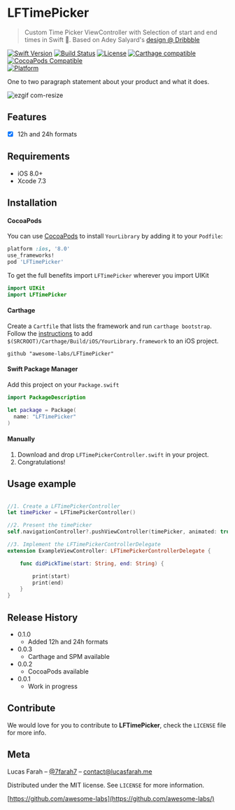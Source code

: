 # LFTimePicker
> Custom Time Picker ViewController with Selection of start and end times in Swift :large_orange_diamond:. Based on Adey Salyard's [design @ Dribbble](https://dribbble.com/shots/1780596-Time-Picker)

[![Swift Version][swift-image]][swift-url]
[![Build Status][travis-image]][travis-url]
[![License][license-image]][license-url]
[![Carthage compatible](https://img.shields.io/badge/Carthage-compatible-4BC51D.svg?style=flat)](https://github.com/Carthage/Carthage)
[![CocoaPods Compatible](https://img.shields.io/cocoapods/v/LFTimePicker.svg)](https://img.shields.io/cocoapods/v/LFTimePicker.svg)  
[![Platform](https://img.shields.io/cocoapods/p/LFTimePicker.svg?style=flat)](http://cocoapods.org/pods/LFTimePicker)

One to two paragraph statement about your product and what it does.

![ezgif com-resize](https://cloud.githubusercontent.com/assets/6511079/15739765/6f8cd774-2866-11e6-9913-2bdd9f9176c4.gif)

## Features

- [x] 12h and 24h formats

## Requirements

- iOS 8.0+
- Xcode 7.3

## Installation

#### CocoaPods
You can use [CocoaPods](http://cocoapods.org/) to install `YourLibrary` by adding it to your `Podfile`:

```ruby
platform :ios, '8.0'
use_frameworks!
pod 'LFTimePicker'
```

To get the full benefits import `LFTimePicker` wherever you import UIKit

``` swift
import UIKit
import LFTimePicker
```

#### Carthage
Create a `Cartfile` that lists the framework and run `carthage bootstrap`. Follow the [instructions](https://github.com/Carthage/Carthage#if-youre-building-for-ios) to add `$(SRCROOT)/Carthage/Build/iOS/YourLibrary.framework` to an iOS project.

```
github "awesome-labs/LFTimePicker"
```

#### Swift Package Manager
Add this project on your `Package.swift`

```swift
import PackageDescription

let package = Package(
  name: "LFTimePicker"
)
```

#### Manually
1. Download and drop ```LFTimePickerController.swift``` in your project.  
2. Congratulations!  

## Usage example

```swift

//1. Create a LFTimePickerController
let timePicker = LFTimePickerController()

//2. Present the timePicker
self.navigationController?.pushViewController(timePicker, animated: true)

//3. Implement the LFTimePickerControllerDelegate
extension ExampleViewController: LFTimePickerControllerDelegate {

	func didPickTime(start: String, end: String) {

		print(start)
		print(end)
	}
}
```

## Release History

* 0.1.0
    * Added 12h and 24h formats
* 0.0.3
    * Carthage and SPM available
* 0.0.2
    * CocoaPods available
* 0.0.1
    * Work in progress

## Contribute

We would love for you to contribute to **LFTimePicker**, check the ``LICENSE`` file for more info.

## Meta

Lucas Farah – [@7farah7](https://twitter.com/7farah7) – contact@lucasfarah.me

Distributed under the MIT license. See ``LICENSE`` for more information.

[https://github.com/awesome-labs](https://github.com/awesome-labs/)

[swift-image]:https://img.shields.io/badge/swift-3.0-orange.svg
[swift-url]: https://swift.org/
[license-image]: https://img.shields.io/badge/License-MIT-blue.svg
[license-url]: LICENSE
[travis-image]: https://img.shields.io/travis/dbader/node-datadog-metrics/master.svg?style=flat-square
[travis-url]: https://travis-ci.org/dbader/node-datadog-metrics
[codebeat-image]: https://codebeat.co/badges/c19b47ea-2f9d-45df-8458-b2d952fe9dad
[codebeat-url]: https://codebeat.co/projects/github-com-vsouza-awesomeios-com
